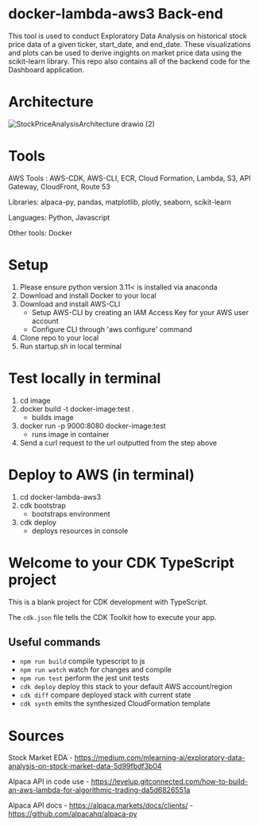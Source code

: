 # docker-lambda-aws3 Back-end 

This tool is used to conduct Exploratory Data Analysis on historical stock price data of a given ticker, start_date, and end_date. These visualizations and plots can be used to derive ingights on market price data using the scikit-learn library. This repo also contains all of the backend code for the Dashboard application.

# Architecture

![StockPriceAnalysisArchitecture drawio (2)](https://github.com/Shashank-Sund/docker-lambda-aws3/assets/29733360/cb3ad8a7-a0cc-40cf-afc1-c85786114be1)

# Tools

AWS Tools : AWS-CDK, AWS-CLI, ECR, Cloud Formation, Lambda, S3, API Gateway, CloudFront, Route 53

Libraries: alpaca-py, pandas, matplotlib, plotly, seaborn, scikit-learn

Languages: Python, Javascript

Other tools: Docker

# Setup

1. Please ensure python version 3.11< is installed via anaconda
2. Download and install Docker to your local
3. Download and install AWS-CLI
   - Setup AWS-CLI by creating an IAM Access Key for your AWS user account
   - Configure CLI through 'aws configure' command
4. Clone repo to your local
5. Run startup.sh in local terminal


# Test locally in terminal

  1. cd image
  2. docker build -t docker-image:test .
     - builds image
  3. docker run -p 9000:8080 docker-image:test
     - runs image in container
  4. Send a curl request to the url outputted from the step above

# Deploy to AWS (in terminal)

  1. cd docker-lambda-aws3
  2. cdk bootstrap
     - bootstraps environment
  4. cdk deploy
     - deploys resources in console

# Welcome to your CDK TypeScript project

This is a blank project for CDK development with TypeScript.

The `cdk.json` file tells the CDK Toolkit how to execute your app.

## Useful commands

* `npm run build`   compile typescript to js
* `npm run watch`   watch for changes and compile
* `npm run test`    perform the jest unit tests
* `cdk deploy`      deploy this stack to your default AWS account/region
* `cdk diff`        compare deployed stack with current state
* `cdk synth`       emits the synthesized CloudFormation template

# Sources

Stock Market EDA - https://medium.com/mlearning-ai/exploratory-data-analysis-on-stock-market-data-5d99fbdf3b04

Alpaca API in code use - https://levelup.gitconnected.com/how-to-build-an-aws-lambda-for-algorithmic-trading-da5d6826551a

Alpaca API docs - https://alpaca.markets/docs/clients/
                - https://github.com/alpacahq/alpaca-py


   
